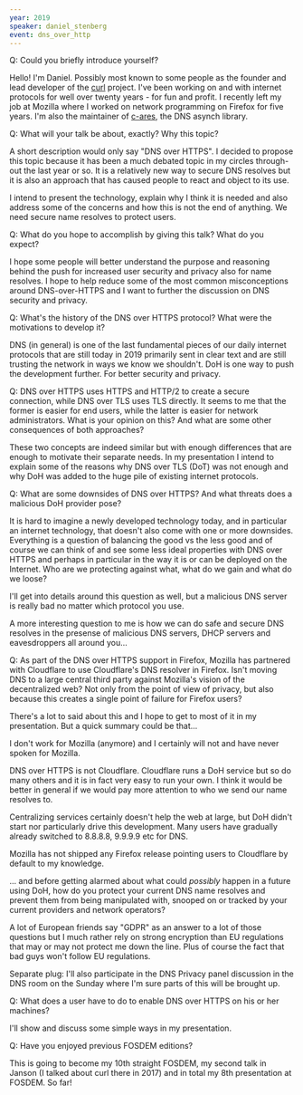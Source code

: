 ```yaml
---
year: 2019 
speaker: daniel_stenberg 
event: dns_over_http
---
```


Q: Could you briefly introduce yourself?

Hello! I'm Daniel. Possibly most known to some people as the founder and lead developer of the [curl](https://curl.haxx.se/) project. I've been working on and with internet protocols for well over twenty years - for fun and profit. I recently left my job at Mozilla where I worked on network programming on Firefox for five years. I'm also the maintainer of [c-ares](https://c-ares.haxx.se/), the DNS asynch library.

Q: What will your talk be about, exactly? Why this topic?

A short description would only say "DNS over HTTPS". I decided to propose this topic because it has been a much debated topic in my circles through-out the last year or so. It is a relatively new way to secure DNS resolves but it is also an approach that has caused people to react and object to its use.

I intend to present the technology, explain why I think it is needed and also address some of the concerns and how this is not the end of anything. We need secure name resolves to protect users.

Q: What do you hope to accomplish by giving this talk? What do you expect?

I hope some people will better understand the purpose and reasoning behind the push for increased user security and privacy also for name resolves. I hope to help reduce some of the most common misconceptions around DNS-over-HTTPS and I want to further the discussion on DNS security and privacy.

Q: What's the history of the DNS over HTTPS protocol? What were the motivations to develop it?

DNS (in general) is one of the last fundamental pieces of our daily internet protocols that are still today in 2019 primarily sent in clear text and are still trusting the network in ways we know we shouldn't. DoH is one way to push the development further. For better security and privacy.

Q: DNS over HTTPS uses HTTPS and HTTP/2 to create a secure connection, while DNS over TLS uses TLS directly. It seems to me that the former is easier for end users, while the latter is easier for network administrators. What is your opinion on this? And what are some other consequences of both approaches?

These two concepts are indeed similar but with enough differences that are enough to motivate their separate needs. In my presentation I intend to explain some of the reasons why DNS over TLS (DoT) was not enough and why DoH was added to the huge pile of existing internet protocols.

Q: What are some downsides of DNS over HTTPS? And what threats does a malicious DoH provider pose?

It is hard to imagine a newly developed technology today, and in particular an internet technology, that doesn't also come with one or more downsides. Everything is a question of balancing the good vs the less good and of course we can think of and see some less ideal properties with DNS over HTTPS and perhaps in particular in the way it is or can be deployed on the Internet. Who are we protecting against what, what do we gain and what do we loose?

I'll get into details around this question as well, but a malicious DNS server is really bad no matter which protocol you use.

A more interesting question to me is how we can do safe and secure DNS resolves in the presense of malicious DNS servers, DHCP servers and eavesdroppers all around you...

Q: As part of the DNS over HTTPS support in Firefox, Mozilla has partnered with Cloudflare to use Cloudflare's DNS resolver in Firefox. Isn't moving DNS to a large central third party against Mozilla's vision of the decentralized web? Not only from the point of view of privacy, but also because this creates a single point of failure for Firefox users?

There's a lot to said about this and I hope to get to most of it in my presentation. But a quick summary could be that...

I don't work for Mozilla (anymore) and I certainly will not and have never spoken for Mozilla.

DNS over HTTPS is not Cloudflare. Cloudflare runs a DoH service but so do many others and it is in fact very easy to run your own. I think it would be better in general if we would pay more attention to who we send our name resolves to.

Centralizing services certainly doesn't help the web at large, but DoH didn't start nor particularly drive this development. Many users have gradually already switched to 8.8.8.8, 9.9.9.9 etc for DNS.

Mozilla has not shipped any Firefox release pointing users to Cloudflare by default to my knowledge.

... and before getting alarmed about what could *possibly* happen in a future using DoH, how do you protect your current DNS name resolves and prevent them from being manipulated with, snooped on or tracked by your current providers and network operators?

A lot of European friends say "GDPR" as an answer to a lot of those questions but I much rather rely on strong encryption than EU regulations that may or may not protect me down the line. Plus of course the fact that bad guys won't follow EU regulations.

Separate plug: I'll also participate in the DNS Privacy panel discussion in the DNS room on the Sunday where I'm sure parts of this will be brought up.

Q: What does a user have to do to enable DNS over HTTPS on his or her machines?

I'll show and discuss some simple ways in my presentation.

Q: Have you enjoyed previous FOSDEM editions?

This is going to become my 10th straight FOSDEM, my second talk in Janson (I talked about curl there in 2017) and in total my 8th presentation at FOSDEM. So far! 
